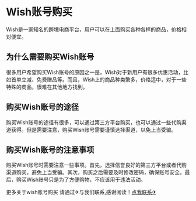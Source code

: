 # Wish账号购买

Wish是一家知名的跨境电商平台，用户可以在上面购买各种各样的商品，价格相对便宜。

## 为什么需要购买Wish账号

很多用户希望购买Wish账号的原因之一是，Wish对于新用户有很多优惠活动，比如首单立减、免费赠品等。而且，Wish上的商品种类繁多，价格适中，对于一些特殊的商品，很难在其他地方找到。

## 购买Wish账号的途径

购买Wish账号的途径有很多，可以通过第三方平台购买，也可以通过一些代购渠道获得。但是需要注意，购买Wish账号需要谨慎选择渠道，以免上当受骗。

## 购买Wish账号的注意事项

购买Wish账号时需要注意一些事项。首先，选择信誉良好的第三方平台或者代购渠道购买，避免上当受骗。其次，购买之后需要及时修改密码，确保账号安全。最后，购买Wish账号只是为了方便购物，不应该用于违法活动。

更多关于wish账号购买 请通过✈与我们联系,感谢阅读！[点我联系✈](https://app.G208.com)